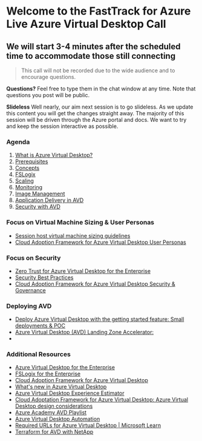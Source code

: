 # Welcome to the FastTrack for Azure Live Azure Virtual Desktop Call
## We will start 3-4 minutes after the scheduled time to accommodate those still connecting

> This call will not be recorded due to the wide audience and to encourage questions.

**Questions?** Feel free to type them in the chat window at any time. Note that questions you post will be public.

**Slideless** Well nearly, our aim next session is to go slideless. As we update this content you will get the changes straight away. The majority of this session will be driven through the Azure portal and docs. We want to try and keep the session interactive as possible.

### Agenda
1. [What is Azure Virtual Desktop?](https://aka.ms/WVDDocs)
1. [Prerequisites](https://docs.microsoft.com/en-us/azure/virtual-desktop/prerequisites)
1. [Concepts](https://docs.microsoft.com/en-us/azure/virtual-desktop/environment-setup)
1. [FSLogix](https://docs.microsoft.com/en-us/fslogix/overview)
1. [Scaling](https://docs.microsoft.com/en-us/azure/virtual-desktop/autoscale-scaling-plan)
1. [Monitoring](https://docs.microsoft.com/en-us/azure/virtual-desktop/azure-monitor)
1. [Image Management](https://docs.microsoft.com/en-us/azure/virtual-desktop/set-up-golden-image)
1. [Application Delivery in AVD](https://docs.microsoft.com/en-us/azure/virtual-desktop/what-is-app-attach)
1. [Security with AVD](https://docs.microsoft.com/en-us/azure/virtual-desktop/security-guide#azure-virtual-desktop-security-best-practices)


### Focus on Virtual Machine Sizing & User Personas
- [Session host virtual machine sizing guidelines](https://learn.microsoft.com/en-us/windows-server/remote/remote-desktop-services/virtual-machine-recs?toc=%2Fazure%2Fvirtual-desktop%2Ftoc.json&bc=%2Fazure%2Fvirtual-desktop%2Fbreadcrumb%2Ftoc.json)
- [Cloud Adoption Framework for Azure Virtual Desktop User Personas](https://learn.microsoft.com/en-us/azure/cloud-adoption-framework/scenarios/wvd/migrate-assess#user-personas)


### Focus on Security
- [Zero Trust for Azure Virtual Desktop for the Enterprise](https://learn.microsoft.com/en-us/security/zero-trust/azure-infrastructure-avd)
- [Security Best Practices](https://learn.microsoft.com/en-us/azure/virtual-desktop/security-guide)
- [Cloud Adoption Framework for Azure Virtual Desktop Security & Governance](https://learn.microsoft.com/en-us/azure/cloud-adoption-framework/scenarios/wvd/eslz-security-governance-and-compliance)


### Deploying AVD 
- [Deploy Azure Virtual Desktop with the getting started feature: Small deployments & POC](https://learn.microsoft.com/en-us/azure/virtual-desktop/getting-started-feature?tabs=new-aadds)
- [Azure Virtual Desktop (AVD) Landing Zone Accelerator:](https://github.com/Azure/avdaccelerator)
- 

### Additional Resources
- [Azure Virtual Desktop for the Enterprise](https://docs.microsoft.com/en-us/azure/architecture/example-scenario/wvd/windows-virtual-desktop)
- [FSLogix for the Enterprise](https://docs.microsoft.com/en-us/azure/architecture/example-scenario/wvd/windows-virtual-desktop-fslogix)
- [Cloud Adoption Framework for Azure Virtual Desktop](https://docs.microsoft.com/en-us/azure/cloud-adoption-framework/scenarios/wvd/enterprise-scale-landing-zone)
- [What's new in Azure Virtual Desktop](https://docs.microsoft.com/azure/virtual-desktop/whats-new)
- [Azure Virtual Desktop Experience Estimator](https://azure.microsoft.com/en-gb/products/virtual-desktop/assessment/#estimation-tool)
- [Cloud Adoptation Framework for Azure Virtual Desktop: Azure Virtual Desktop design considerations](https://learn.microsoft.com/en-us/azure/cloud-adoption-framework/scenarios/wvd/eslz-identity-and-access-management#azure-virtual-desktop-design-considerations)
- [Azure Academy AVD Playlist](https://aka.ms/AzureAcademy-WVD)
- [Azure Virtual Desktop Automation](https://github.com/Azure/avdaccelerator)
- [Required URLs for Azure Virtual Desktop | Microsoft Learn](https://learn.microsoft.com/en-us/azure/virtual-desktop/safe-url-list?tabs=azure)
- [Terraform for AVD with NetApp](https://github.com/Azure/terraform/tree/master/quickstart/101-azure-virtual-desktop-anf)
